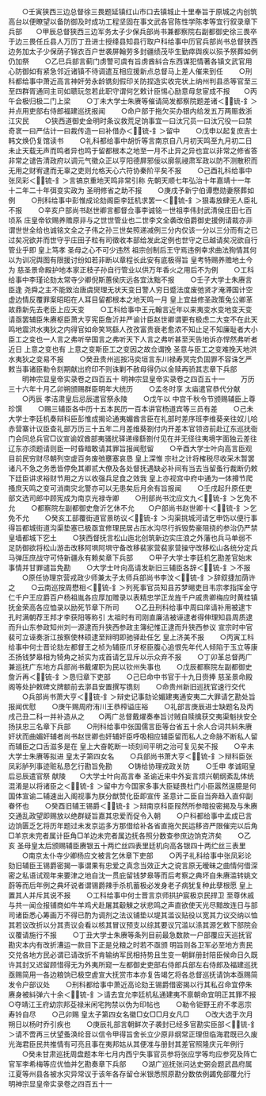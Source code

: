<!-- { "loadSidebar": true } -->
　　○壬寅狭西三边总督徐三畏题延镇红山市口去镇城止十里奉旨于原城之内创筑高台以便瞭望以备防御及时成功工程坚固在事文武各官陈性学陈孝等宜行叙录章下兵部　　○甲辰总督狭西三边军务太子少保兵部尚书兼都察院右副都御史徐三畏卒于边三畏任丘县人万历丁丑进士授绛县知县行取户科给事中历官兵部尚书总督狭西边务加太子少保荫子锦衣百户世袭屏翰劳多封疆绩茂毕生勤瘁舆疾以殒予祭葬如例仍加祭
　　○乙巳兵部言蓟门虏警可虞有旨虏酋紏合东西谋犯情著各镇文武官用心防御如有紧急邻近诸镇不待调遣互相应援新点总督马上差人催来到任
　　○刑科都给事中萧近高言神奸劳永龄镌刻假印关防捏造实收完状上纳州判县丞等官至三至四群胥通同主司如聩玩忽若此职守谓何乞敕计臣惕心励意毋怠宦成不报　　○丙午会极归极二门上梁
　　○丁未大学士朱赓等催请简发都察院题差诸＜锍-釒＞并点用吏部右侍郎福建巡抚报闻
　　○命户部于拖欠买办银内给发五万两赈救浙江灾民
　　○狭西道御史金明时条议救荒足饷事宜一曰汰冗员一曰汰冗役一曰禁奇衺一曰严估计一曰裁传造一曰补借办＜锍-釒＞留中
　　○戊申以起复庶吉士韩文焕仍复馆读书
　　○礼科都给事中胡忻等言南京自八月初天鸣至九月初二日未止天载无声而鸣者异也鸣于留都根本之地至一月不止异之异也宜以非常之修省答非常之谴告清政府以调元气徵众正以亨阳德屏邪佞以廓氛祲肃军政以防不测散积而无用之财宥逮而无辜之吏则允格天心六符协秦阶平矣不报
　　○己酉礼科给事中张凤彩＜锍-釒＞言镐京重地天鸣非常引称  先朝天顺七年弘治十年嘉靖十一年十二年二十年弭变实政为  圣明修省之助不报
　　○庚戌予新宁伯谭懋勋妻祭葬如例
　　○刑科给事中彭惟成论劾阁臣李廷机求罢一＜锍-釒＞狠毒放肆无人臣礼不报
　　○辛亥户部尚书赵世卿言都督佥事李诚铭一世祖李伟封武清侯庄田七百顷系  庄皇帝钦赐养赡原非与之世世管业也二世李文全袭改伯爵御史援例请裁亦非谓世世全给也诚铭文全之子伟之孙三世矣照递减例三分内仅该一分以三分而有之已过矣况欲并而世守乎庄田子粒有司徵收本部给发此定例也世守之已越请矣况欲自行管业乎即  皇上笃孝  圣母之心不可少违然  祖宗创制后王守焉违例幸求曲法狥情其何以为训况舆图有限援讨纷如若非断以章程长此安有底极得旨  皇考特赐养赡地土今为  慈圣景命殿护地本家正枝子孙自行管业以供万年香火之用后不为例
　　○工科给事中李瑾论劾太常寺少卿倪斯蕙侯庆远各宜汰黜不报
　　○壬子大学士朱赓言臣逢  尧舜之主不能致治唐虞爕理无状天变日警人穷日蹙法度废弛贤才淹滞国计空虚边情反覆罪案昭昭在人耳目留都根本之地天鸣一月  皇上宜益修圣政策兔公卿革故鼎新先去老臣上应天变
　　○工科给事中王元翰言近年以来夷变水变地变天变请亟罢辅臣朱赓枢臣萧大亨宪臣詹沂并严谕计臣赵世卿谓更有极虑二大变不在此天鸣地震洪水夷狄之内得官如命笑骂繇人孜孜富贵衰老愈浓不知止足不知廉耻者大小臣工之变也一人言之弗听举国言之弗听天下人言之弗听甚至天告地诉亦悍然弗听者近日  上意之变也有  上意之变斯臣工之变因之故佥谓挽  圣意与臣工之变难挽天地洪水夷狄之变易不报
　　○癸丑贵州巡按冯奕垣言东川禄寿冥完负固罪不容诛乞严敕当事诸臣勒令刻期献出府印不则诛剿不赦母得仍以金赎再骄其志章下兵部
　　明神宗显皇帝实录卷之四百五十
明神宗显皇帝实录卷之四百五十一
　　万历三十六年十月乙卯朔颁赐群臣明年大统历
　　○孟冬时享  太庙遣官恭代分献
　　○丙辰  孝洁肃皇后忌辰遣官祭永陵
　　○戊午以  中宫千秋令节颁赐辅臣上尊珍馔
　　○赐三辅臣各中历十五本民历一百本讲官杨道宾等三员有差
　　○己未大学士李廷机奏辩科臣彭惟成揭论通夷媚酋言臣在礼部时差序班李维葵亲往奴儿哈赤营寨计议臣查礼部万历三十五年二月差维葵劄付内开差本官领咨前赴辽东巡抚衙门会同总兵官□议宣谕奴酋部夷骚扰驿递缘繇劄付见在并无径往夷境字面独云差往辽东亦须题请则臣一时昏暗敢请其罪旨报闻慰留
　　○辛酉大学士叶向高言臣观目前民穷财尽朝列空虗百务废弛壅塞哀恳  皇上深惟  宗社之计将榷税尽收采木暂罢诸凡不急之务悉皆停免其卿贰大僚及各处督抚遇缺必补间有当去当留蚤行裁断仍敕下廷臣讲求裕财节用之方以收强兵足食之效我  皇上亦视宫中府中通为一体撙节爬搔庶天鸣之变可消南灾北警亦可以无患矣后月余有旨报闻
　　○壬戌起升原任吏部文选司郎中顾宪成为南京光禄寺卿
　　○刑部尚书沈应文九＜锍-釒＞乞免不允
　　○都察院左副都御史詹沂乞休不允　　○户部尚书赵世卿十＜锍-釒＞乞免不允
　　○癸亥工部覆街道官景昉议＜锍-釒＞沟渠挑城河请乞申饬以便行事得旨都城街道沟渠垫塞已极亟宜修理民居占压水沟尽行拆毁势豪阻挠的参治仍严禁皇墙都城下穵土
　　○狭西督抚言松山迤北创筑新边实庄浪之外藩也兵马单弱不足防御欲将松山游击改移阿埧阿埧守备改移裴家营裴家营操守改移松山各统分定兵马弹压庶战守可恃新疆永有赖矣章下兵部
　　○甲子大学士李廷机乞勘差官始末事情并甘罪谴旨免勘
　　○大学士叶向高请发新旧三辅臣各辞＜锍-釒＞不报
　　○原任协理京营戎政少师兼太子太师兵部尚书李汶＜锍-釒＞辞叙捷加荫许之
　　○云南巡按周懋相＜锍-釒＞列死事官员知县苏梦晹吏目韦宗孝指挥金守仁千户王应爵百户杨祖胤各应厚加赠录以表精忠学正龙旌千户戚贵卿梅应时黄桂镇抚金荣高各应恤录以励死节章下所司
　　○乙丑刑科给事中周曰庠请补用被逮卞孔时满朝荐王邦才李获阳等称引  太祖时有司刚直廉洁被诬逮者得伸理知县周质逮而升山东参政知州刘一源逮而升狭西参政主簿纪惟正逮而升狭西参议  宣宗时中官裴可立诬奏浙江按察使林硕逮至辩明即驰驿赴任乞  皇上济美不报
　　○丙寅工科给事中何士晋论劾左都督王之桢为辅臣爪牙枢臣腹心追恨先年代人倾陷于玉立等康丕扬钱梦皋相为犄角之祯实为戎首请乞显斥以示众弃不报
　　○丁卯革总督两广兼巡抚广东地方兵部尚书戴燿职为民以钦州失事也
　　○戊辰都察院左副都御史詹沂再＜锍-釒＞恳归章下吏部
　　○己巳命中书官于十九日赍捧  慈圣景命殿阁等处护敕碑文牌额前去漷县安置撰写镌刻
　　○命贵州新旧巡抚官速行交代
　　○兵部尚书萧大亨＜锍-釒＞辩史记事劾论媚建夷通安夷二大罪请乞勘处旨报闻优慰
　　○庚午赐周府洧川王恭榨谥庄裕
　　○礼部言庚辰进士缺题名及丙戌己丑二科一并补造从之　　○两广总督戴燿奏奉旨讨贼自赎擒获交夷渠魁扶安仝扬扶忠三名章下兵部
　　○刑科给事中张国儒言臣等台省五十余人合词共紏朱赓奸状而曲媚奸辅者尚书赵世卿也奸辅奸臣呼吸相应辅臣留而私人之命脉不断私人留而辅臣之口舌滋多是在  皇上大奋乾断一顷刻间平明之治可复见矣不报
　　○辛未大学士朱赓等拟进  皇太子第四女名
　　○兵部尚书萧大亨＜锍-釒＞辩科臣张凤彩胪列事迹赃私恳乞行勘旨免勘
　　○铸给协理戎政关防
　　○壬申  孝诚昭皇后忌辰遣官祭  献陵　　○大学士叶向高言奉  圣谕近来中外妄言烦兴朝纲紊乱体统混淆是以将诸臣之＜锍-釒＞留中方今国家多事大臣疑畏杜门小臣嚣然逞臆是何国体宣谕二辅速出入阁视事为朕分猷赞化臣即宣传  圣意计二臣自当奔趋入直仰副眷怀也
　　○癸酉旧辅王锡爵＜锍-釒＞辩南京科臣叚然所参暗投密揭及与朱赓交通乱政望即赐放以绝群疑旨嘉其忠爱而促令入朝
　　○户科都给事中孟成已言边饷匮乏乞将历年题过未发京运多方那借给补各省直拖欠民运移咨严限催完以后角□羊京未完者属计臣角□羊边未完者属边抚各照分数查参庶边饷克济矣
　　○乙亥  圣母皇太后颁赐辅臣赓银五十两纻丝四表里廷机向高各银四十两纻丝三表里
　　○南京太仆寺少卿杨应文被言乞休章下吏部
　　○丙子礼科给事中张凤彩论劾旧辅臣王锡爵密揭一事谓果有忠爱之真念当效正大之谠言原无暧昧之曲情何借深密之私语试观年来要津之地自沈一贯庇留钱梦皋等而后考察之典坏自朱赓滥转姚文蔚等而后年例之典坏说者谓锡爵辣手杀机蓄极必发身老子病犹复种此孽根愿  皇上置其人并斥其说不报
　　○工科给事中何士晋言京师拱护宸极京民捍卫  至尊休戚与共一闻佥报铺商如牛羊鸡犬赴屠其觳觫之状悲鸣之声直欲使天光尽黯故连日与部司诸臣悉心筹画万不得已酌为调剂之法议铺垫以堤其滥议贴役以宽其力议交纳以恤其若议改折以分其责议会看以核其冒议预支以综其要议冗滥以涤其源乞敕下部院会议覆请施行不报
　　○丁丑大学士朱赓等条列目前最急数款一户部覆应天巡抚官勘灾本内有改折漕运一款目下正是兑粮之时若不亟颁  明旨则各卫军必至地方责民交兑各地方民必谓已请改折不肯输纳军民相持势且生变一朝鲜册封陪臣候命日久既许其封又迟留顾惜得无为外夷所窥一左都御史吏部右侍郎兵部左右侍郎及福建巡抚亟赐简用一各边粮饷已极空虗宣大抚赏市本亦复告竭乞将各总督巡抚请饷本亟赐简发令户部议处
　　○刑科都给事中萧近高论劾王锡爵借密揭以行其私召命宜停朱赓身被紏弹六十余＜锍-釒＞请去宜允李廷机私通建夷不禀朝命宜明正其罪不报　　○夺靖江王府幼宗邦芟禄米闲宅拘禁以伪为印帖也
　　○勒令钜野王府不孝恶宗寿铃自尽
　　○己卯赐  皇太子第四女名徽□女□□月女凡□
　　○改大选于次月朔日以杨时乔引疾也
　　○庚辰礼部言朝鲜次子袭封已经多官勘实臣部＜锍-釒＞请不啻再三伏望蚤涣纶音以信令甲得旨舍长立少原非纲常正理但临海君既已久废光海君臣民共推情有可亮且事在夷邦姑从其便准与册封其差官照隆庆元年例行
　　○癸未甘肃巡抚周盘题本年七月内西宁失事官员参将张应学等均应参究及阵亡官军李希梅等应优恤并乞勘奏章下兵部
　　○湖广巡抚张问达史弼会题武昌府属江夏等州县各被水灾异常议于该年各存留仓米银悉照原勘分数依例蠲免部覆允行
明神宗显皇帝实录卷之四百五十一
